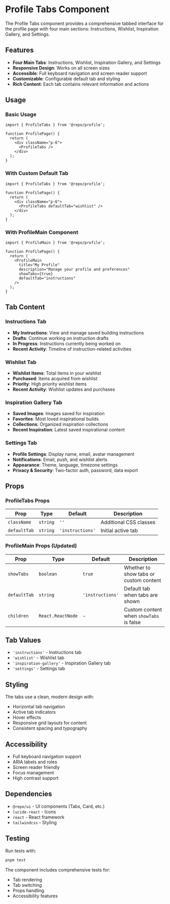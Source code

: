 # Profile Tabs Component

The Profile Tabs component provides a comprehensive tabbed interface for the profile page with four main sections: Instructions, Wishlist, Inspiration Gallery, and Settings.

## Features

- **Four Main Tabs**: Instructions, Wishlist, Inspiration Gallery, and Settings
- **Responsive Design**: Works on all screen sizes
- **Accessible**: Full keyboard navigation and screen reader support
- **Customizable**: Configurable default tab and styling
- **Rich Content**: Each tab contains relevant information and actions

## Usage

### Basic Usage

```tsx
import { ProfileTabs } from '@repo/profile';

function ProfilePage() {
  return (
    <div className="p-6">
      <ProfileTabs />
    </div>
  );
}
```

### With Custom Default Tab

```tsx
import { ProfileTabs } from '@repo/profile';

function ProfilePage() {
  return (
    <div className="p-6">
      <ProfileTabs defaultTab="wishlist" />
    </div>
  );
}
```

### With ProfileMain Component

```tsx
import { ProfileMain } from '@repo/profile';

function ProfilePage() {
  return (
    <ProfileMain 
      title="My Profile"
      description="Manage your profile and preferences"
      showTabs={true}
      defaultTab="instructions"
    />
  );
}
```

## Tab Content

### Instructions Tab
- **My Instructions**: View and manage saved building instructions
- **Drafts**: Continue working on instruction drafts
- **In Progress**: Instructions currently being worked on
- **Recent Activity**: Timeline of instruction-related activities

### Wishlist Tab
- **Wishlist Items**: Total items in your wishlist
- **Purchased**: Items acquired from wishlist
- **Priority**: High priority wishlist items
- **Recent Activity**: Wishlist updates and purchases

### Inspiration Gallery Tab
- **Saved Images**: Images saved for inspiration
- **Favorites**: Most loved inspirational builds
- **Collections**: Organized inspiration collections
- **Recent Inspiration**: Latest saved inspirational content

### Settings Tab
- **Profile Settings**: Display name, email, avatar management
- **Notifications**: Email, push, and wishlist alerts
- **Appearance**: Theme, language, timezone settings
- **Privacy & Security**: Two-factor auth, password, data export

## Props

### ProfileTabs Props

| Prop | Type | Default | Description |
|------|------|---------|-------------|
| `className` | `string` | `''` | Additional CSS classes |
| `defaultTab` | `string` | `'instructions'` | Initial active tab |

### ProfileMain Props (Updated)

| Prop | Type | Default | Description |
|------|------|---------|-------------|
| `showTabs` | `boolean` | `true` | Whether to show tabs or custom content |
| `defaultTab` | `string` | `'instructions'` | Default tab when tabs are shown |
| `children` | `React.ReactNode` | - | Custom content when `showTabs` is false |

## Tab Values

- `'instructions'` - Instructions tab
- `'wishlist'` - Wishlist tab
- `'inspiration-gallery'` - Inspiration Gallery tab
- `'settings'` - Settings tab

## Styling

The tabs use a clean, modern design with:
- Horizontal tab navigation
- Active tab indicators
- Hover effects
- Responsive grid layouts for content
- Consistent spacing and typography

## Accessibility

- Full keyboard navigation support
- ARIA labels and roles
- Screen reader friendly
- Focus management
- High contrast support

## Dependencies

- `@repo/ui` - UI components (Tabs, Card, etc.)
- `lucide-react` - Icons
- `react` - React framework
- `tailwindcss` - Styling

## Testing

Run tests with:

```bash
pnpm test
```

The component includes comprehensive tests for:
- Tab rendering
- Tab switching
- Props handling
- Accessibility features 